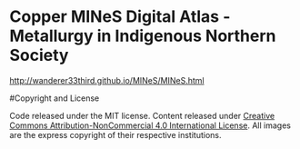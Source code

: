 # Copper MINeS Digital Atlas - Metallurgy in Indigenous Northern Society

http://wanderer33third.github.io/MINeS/MINeS.html

#Copyright and License

Code released under the MIT license. Content released under <a rel="license" href="http://creativecommons.org/licenses/by-nc/4.0/">Creative Commons Attribution-NonCommercial 4.0 International License</a>.  All images are the express copyright of their respective institutions.
